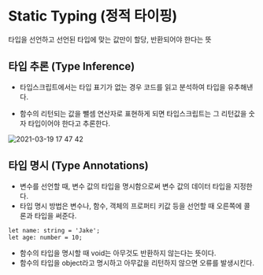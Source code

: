 # Static Typing (정적 타이핑)
타입을 선언하고 선언된 타입에 맞는 값만이 할당, 반환되어야 한다는 뜻

## 타입 추론 (Type Inference)
  - 타입스크립트에서는 타입 표기가 없는 경우 코드를 읽고 분석하여 타입을 유추해낸다.
  
  - 함수의 리턴되는 값을 뺄셈 연산자로 표현하게 되면 타입스크립트는 그 리턴값을 숫자 타입이어야 한다고 추론한다.

![2021-03-19 17 47 42](https://user-images.githubusercontent.com/35294456/111754352-3b5b8100-88db-11eb-98b7-983b42019aa3.png)

## 타입 명시 (Type Annotations)
- 변수를 선언할 때, 변수 값의 타입을 명시함으로써 변수 값의 데이터 타입을 지정한다.
- 타입 명시 방법은 변수나, 함수, 객체의 프로퍼티 키값 등을 선언할 때 오른쪽에 콜론과 타입을 써준다.
```
let name: string = 'Jake';
let age: number = 10;
```
- 함수의 타입을 명시할 때 void는 아무것도 반환하지 않는다는 뜻이다.
- 함수의 타입을 object라고 명시하고 아무값을 리턴하지 않으면 오류를 발생시킨다.

